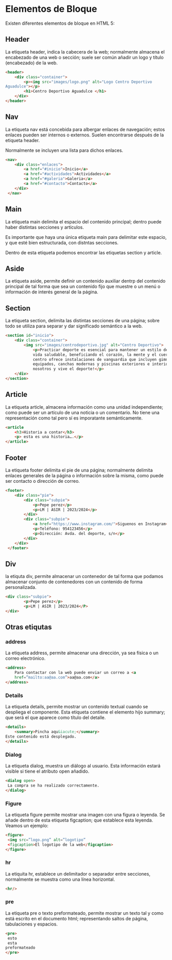 # Elementos de Bloque
Existen diferentes elementos de bloque en HTML 5:
## Header 
La etiqueta header, indica la cabecera de la web; normalmente almacena el encabezado de una web o sección; suele ser común añadir un logo y título (encabezado) de la web.
```HTML
<header>
    <div class="container">
        <p><img src="images/logo.png" alt="Logo Centro Deportivo
Aguadulce"></p>
        <h1>Centro Deportivo Aguadulce </h1>
    </div>
</header>
```
## Nav
La etiqueta nav está concebida para albergar enlaces de navegación; estos enlaces pueden ser internos o externos. Suelen encontrarse después de la etiqueta header.

Normalmente se incluyen una lista para dichos enlaces.
```HTML
<nav>
    <div class="enlaces">
        <a href="#inicio">Inicio</a>
        <a href="#actividades">Actividades</a>
        <a href="#galeria">Galeria</a>
        <a href="#contacto">Contacto</a>
    </div>
 </nav>
```
## Main 
La etiqueta main delimita el espacio del contenido principal; dentro puede haber distintas secciones y artículos.

Es importante que haya una única etiqueta main para delimitar este espacio, y que esté bien estructurada, con distntas secciones.

Dentro de esta etiqueta podemos encontrar las etiquetas section y article.
## Aside
La etiqueta aside, permite definir un contenido auxiliar dentrp del contenido principal de tal forma que sea un contenido fijo que muestre o un menú o información de interés general de la página.
## Section
La etiqueta section, delimita las distintas secciones de una página; sobre todo se utiliza para separar y dar significado semántico a la web.

```HTML
<section id="inicio">
    <div class="container">
        <img src="images/centrodeportivo.jpg" alt="Centro Deportivo">
            <p>Practicar deporte es esencial para mantener un estilo de
            vida saludable, beneficiando el corazón, la mente y el cuerpo. Nuestro
            centro ofrece instalaciones de vanguardia que incluyen gimnasios bien
            equipados, canchas modernas y piscinas exteriores e interiores. ¡Únete a
            nosotros y vive el deporte!</p>
    </div>
</section>
```

## Article
La etiqueta article, almacena información como una unidad independiente; como puede ser un artículo de una noticia o un comentario. No tiene una representación como tal pero sí es imporatante semánticamente.
```HTML
<article
    <h3>Historia a contar</h3>
    <p> esta es una historia….</p>
</article>
```
## Footer
La etiqueta footer delimita el pie de una página; normalmente delimita enlaces generales de la página o información sobre la misma, como puede ser contacto o dirección de correo.
```HTML
<footer>
    <div class="pie">
        <div class="subpie">
            <p>Pepe perez</p>
            <p>LM | ASIR | 2023/2024</p>
        </div>
        <div class="subpie">
            <a href="https://www.instagram.com/">Siguenos en Instagram</a>
            <p>Teléfono: 954123456</p>
            <p>Dirección: Avda. del deporte, s/n</p>
        </div>
    </div>
 </footer>
```
## Div 
la etiquta div, permite almacenar un contenedor de tal forma que podamos almacenar conjunto de contenedores con un contenido de forma personalizada.
```HTML
<div class="subpie">
        <p>Pepe perez</p>
        <p>LM | ASIR | 2023/2024</P>
</div>
```
## Otras etiqutas
### **address** 
La etiqueta address, permite almacenar una dirección, ya sea física o un correo electrónico.
```HTML
<address>
    Para contactar con la web puede enviar un correo a <a
    href=”mailto:aa@aa.com”>aa@aa.com</a>
</address>
```
### Details
La etiqueta details, permite mostrar un contenido textual cuando se despliega el
componente.
Esta etiqueta contiene el elemento hijo summary; que será el que aparece como
título del detalle.
```HTML
<details>
    <summary>Pincha aqu&iacute;</summary>
Este contenido está desplegado.
</details>
```
### Dialog
La etiqueta dialog, muestra un diálogo al usuario. Esta información estará visible
si tiene el atributo open añadido.
```HTML
<dialog open>
 La compra se ha realizado correctamente.
</dialog>
```
### Figure
La etiqueta figure permite mostrar una imagen con una figura o leyenda. Se
añade dentro de esta etiqueta figcaption; que establece esta leyenda. Veamos
un ejemplo:
```HTML
<figure>
 <img src=”logo.png” alt=”logotipo”
 <figcaption>El logotipo de la web</figcaption>
</figure>
```
### hr
La etiquita hr, establece un delimitador o separador entre secciones, normalmente se muestra como una línea horizontal.
```HTML
<hr/>
```
### pre
La etiqueta pre o texto preformateado, permite mostrar un texto tal y como está escrito en el documento html; representando saltos de página, tabulaciones y espacios.
```HTML
<pre>
 esto 
 esta 
preformateado 
</pre>
```
